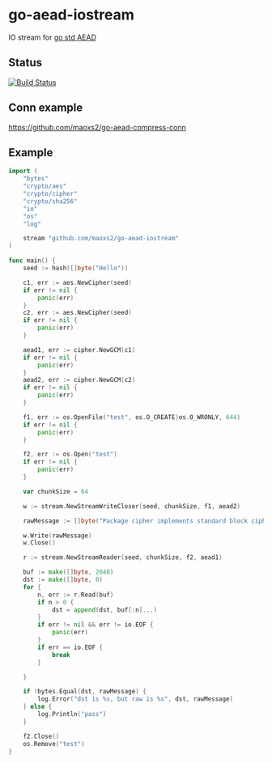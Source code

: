 # go-aead-iostream

IO stream for [go std AEAD](https://godoc.org/crypto/cipher#AEAD)

## Status

[![Build Status](https://travis-ci.com/maoxs2/go-aead-iostream.svg?branch=master)](https://travis-ci.com/maoxs2/go-aead-iostream)

## Conn example

https://github.com/maoxs2/go-aead-compress-conn

## Example

```go
import (
	"bytes"
	"crypto/aes"
	"crypto/cipher"
	"crypto/sha256"
	"io"
	"os"
	"log"

	stream "github.com/maoxs2/go-aead-iostream"
)

func main() {
    seed := hash([]byte("Hello"))

	c1, err := aes.NewCipher(seed)
	if err != nil {
		panic(err)
	}
	c2, err := aes.NewCipher(seed)
	if err != nil {
		panic(err)
	}

	aead1, err := cipher.NewGCM(c1)
	if err != nil {
		panic(err)
	}
	aead2, err := cipher.NewGCM(c2)
	if err != nil {
		panic(err)
	}

	f1, err := os.OpenFile("test", os.O_CREATE|os.O_WRONLY, 644)
	if err != nil {
		panic(err)
	}

	f2, err := os.Open("test")
	if err != nil {
		panic(err)
	}

	var chunkSize = 64

	w := stream.NewStreamWriteCloser(seed, chunkSize, f1, aead2)

	rawMessage := []byte("Package cipher implements standard block cipher modes that can be wrapped around low-level block cipher implementations. See https://csrc.nist.gov/groups/ST/toolkit/BCM/current_modes.html and NIST Special Publication 800-38A.")

	w.Write(rawMessage)
	w.Close()

	r := stream.NewStreamReader(seed, chunkSize, f2, aead1)

	buf := make([]byte, 2048)
	dst := make([]byte, 0)
	for {
		n, err := r.Read(buf)
		if n > 0 {
			dst = append(dst, buf[:n]...)
		}
		if err != nil && err != io.EOF {
			panic(err)
		}
		if err == io.EOF {
			break
		}

	}

	if !bytes.Equal(dst, rawMessage) {
		log.Error("dst is %s, but raw is %s", dst, rawMessage)
	} else {
		log.Println("pass")
	}

	f2.Close()
	os.Remove("test")
}


```

